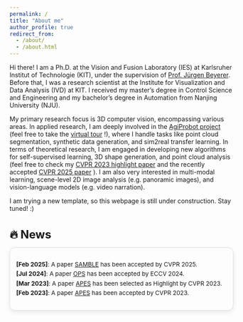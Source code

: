 ```yaml
---
permalink: /
title: "About me"
author_profile: true
redirect_from: 
  - /about/
  - /about.html
---
```


Hi there! I am a Ph.D. at the Vision and Fusion Laboratory (IES) at Karlsruher Institut of Technologie (KIT), under the supervision of [Prof. Jürgen Beyerer](https://ies.iar.kit.edu/1473_1497.php). Before that, I was a research scientist at the Institute for Visualization and Data Analysis (IVD) at KIT. I received my master’s degree in Control Science and Engineering and my bachelor’s degree in Automation from Nanjing University (NJU). 

My primary research focus is 3D computer vision, encompassing various areas. In applied research, I am deeply involved in the [AgiProbot project](https://www.wbk.kit.edu/wbkintern/Forschung/Projekte/AgiProbot/) (feel free to take the [virtual tour](https://www.wbk.kit.edu/wbkintern/Forschung/Projekte/AgiProbot/Tour/index.htm) !), where I handle tasks like point cloud segmentation, synthetic data generation, and sim2real transfer learning. In terms of theoretical research, I am engaged in developing new algorithms for self-supervised learning, 3D shape generation, and point cloud analysis (feel free to check my [CVPR 2023 highlight paper](https://arxiv.org/abs/2302.14673) and the recently accepted [CVPR 2025 paper](https://arxiv.org/abs/2504.19581) ). I am also very interested in multi-modal learning, scene-level 2D image analysis (e.g. panoramic images), and vision-language models (e.g. video narration).

I am trying a new template, so this webpage is still under construction. Stay tuned! :) 


<section id="news">
  <h2 style="font-size: 1.8em; margin-bottom: 0.5em;">🔥 News</h2>
  <div style="
      max-height: 200px;
      overflow-y: auto;
      border: 1px solid #ddd;
      border-radius: 12px;
      padding: 1em;
      background-color: #fdfdfd;
      box-shadow: 0 4px 12px rgba(0, 0, 0, 0.08);
  ">
    <ul style="list-style: none; padding-left: 0; font-size: 0.95em; line-height: 1.6;">
      <li><b>[Feb 2025]</b>: A paper <a href=https://stevenczwu.github.io/publication/2025-06-11-SAMBLE>SAMBLE</a> has been accepted by CVPR 2025.</li>
      <li><b>[Jul 2024]</b>: A paper <a href=https://stevenczwu.github.io/publication/2024-10-04-OPS>OPS</a> has been accepted by ECCV 2024.</li>
      <li><b>[Mar 2023]</b>: A paper <a href=https://stevenczwu.github.io/publication/2023-06-20-APES>APES</a> has been selected as Highlight by CVPR 2023.</li>
      <li><b>[Feb 2023]</b>: A paper <a href=https://stevenczwu.github.io/publication/2023-06-20-APES>APES</a> has been accepted by CVPR 2023.</li>
    </ul>
  </div>
</section>
